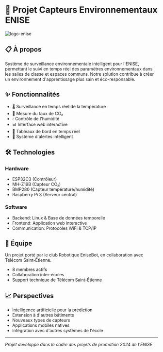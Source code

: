 # 🌱 Projet Capteurs Environnementaux ENISE

![logo-enise](https://github.com/user-attachments/assets/8e0d6d78-b221-42c3-b92e-03c26f53f5b2)

## 📋 À propos

Système de surveillance environnementale intelligent pour l'ENISE, permettant le suivi en temps réel des paramètres environnementaux dans les salles de classe et espaces communs. Notre solution contribue à créer un environnement d'apprentissage plus sain et éco-responsable.

## ✨ Fonctionnalités

- 🌡️ Surveillance en temps réel de la température
- 💨 Mesure du taux de CO₂
- 💧 Contrôle de l'humidité
- 📊 Interface web interactive
- 📱 Tableaux de bord en temps réel
- 🔔 Système d'alertes intelligent

## 🛠️ Technologies

### Hardware
- ESP32C3 (Contrôleur)
- MH-Z19B (Capteur CO₂)
- BMP280 (Capteur température/humidité)
- Raspberry Pi 3 (Serveur central)

### Software
- Backend: Linux & Base de données temporelle
- Frontend: Application web interactive
- Communication: Protocoles WiFi & TCP/IP

## 👥 Équipe

Un projet porté par le club Robotique EniseBot, en collaboration avec Télécom Saint-Étienne.

- 8 membres actifs
- Collaboration inter-écoles
- Support technique de Télécom Saint-Étienne

## 📈 Perspectives

- Intelligence artificielle pour la prédiction
- Extension à d'autres bâtiments
- Nouveaux types de capteurs
- Applications mobiles natives
- Intégration avec d'autres systèmes de l'école



---
*Projet développé dans le cadre des projets de promotion 2024 de l'ENISE*
